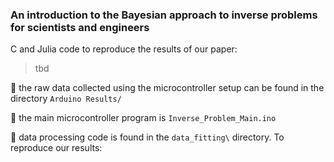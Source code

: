 ### An introduction to the Bayesian approach to inverse problems for scientists and engineers

C and Julia code to reproduce the results of our paper:
> tbd

:tangerine: the raw data collected using the microcontroller setup can be found in the directory `Arduino Results/`

:tangerine: the main microcontroller program is `Inverse_Problem_Main.ino`

:tangerine: data processing code is found in the `data_fitting\` directory. To reproduce our results:
